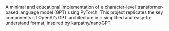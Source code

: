 A minimal and educational implementation of a character-level transformer-based language model (GPT) using PyTorch. This project replicates the key components of OpenAI’s GPT architecture in a simplified and easy-to-understand format, inspired by karpathy/nanoGPT.
